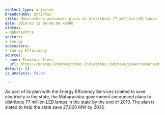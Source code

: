 ```yaml
---
content_type: articles
breadcrumbs: articles
title: Maharashtra announces plans to distribute 77 million LED lamps
date: 2019-05-15 04:00:00 +0000
states:
- Maharashtra
sectors:
- Energy
subsectors:
- Energy Efficiency
sources:
- name: Economic Times
  url: https://energy.economictimes.indiatimes.com/news/power/maharashtra-to-distribute-77-million-led-lamps-by-end-2019/69278827
details: []
is_analysis: false

---
```

As part of its plan with the Energy Efficiency Services Limited to save electricity in the state, the Maharashtra government announced plans to distribute 77 million LED lamps in the state by the end of 2019. The plan is slated to help the state save 27,000 MW by 2020.